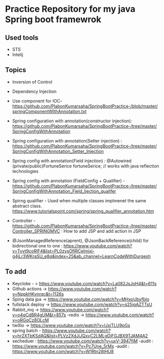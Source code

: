 # Practice Repository for my java Spring boot framewrok

## Used tools
* STS
* Intelij

## Topics
* Inversion of Control
* Dependency Injection

* Use component for IOC- https://github.com/PlabonKumarsaha/SpringBootPractice-/blob/master/springComponentWIthAnnotation.txt

* Spring configuration with annotation(constructor injection):  https://github.com/PlabonKumarsaha/SpringBootPractice-/tree/master/SpringConfigWithAnnotation

* Spring configuration with annotation(Setter injection) : https://github.com/PlabonKumarsaha/SpringBootPractice-/tree/master/SpringConfigWithAnnotation_Setter_Injection

* Spring config with annotation(Field injection) :
@Autowired
    (private/public)FortuneSerice fortuneSerice; // works with java reflection technologies
    
* Spring config with annotation (FieldConfig + Qualifier) -https://github.com/PlabonKumarsaha/SpringBootPractice-/tree/master/SpringConfigWithAnnotation_Field_Ijection_qualifer

* Spirng qualifier - Used when multiple classes implmenet the same abstract class. https://www.tutorialspoint.com/spring/spring_qualifier_annotation.htm

* Controller - https://github.com/PlabonKumarsaha/SpringBootPractice-/tree/master/Controller_SPRINGMVC : How to add JSP and add action in JSP
* @JsonManagedReference(aprent), @JsonBackReference(child)   for bidirectional one to one : https://www.youtube.com/watch?v=Tvvt9coRlF4&list=PL0zysOflRCelmjxj-g4jLr3WKraSU_e8q&index=25&ab_channel=LearnCodeWithDurgesh

## To add 
- Keycloke - > https://www.youtube.com/watch?v=La082JsJoH4&t=611s
- Github actions -> https://www.youtube.com/watch?v=NppkHKvnrqc&t=1126s
- Sping data jpa -> https://www.youtube.com/watch?v=MHxoUbyfblo
- fullstack deploy -> https://www.youtube.com/watch?v=q25jgAZTTsU
- Rabbit_mq -> https://www.youtube.com/watch?v=o4qCdBR4gUM&t=857s
-redis -> https://www.youtube.com/watch?v=oRGqCz8OLcM
- twillio -> https://www.youtube.com/watch?v=lJxjTLU9pGs
- spring batch - https://www.youtube.com/watch?v=hr2XTbKSdAQ&list=PLVz2XdJiJQxyC2LMLgDjFGJBX9TJAM4A2
- secheduer : https://www.youtube.com/watch?v=uxV-3947fiM
-audit : https://www.youtube.com/watch?v=Pc7Une_5rMs
-audit : https://www.youtube.com/watch?v=W1Rtn28lHU8
